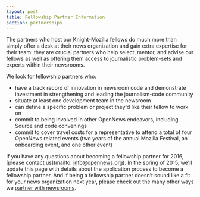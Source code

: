 ```yaml
---
layout: post
title: Fellowship Partner Information
section: partnerships
---
```


<p class="bodybig">The partners who host our Knight-Mozilla fellows do much more than simply offer a desk at their news organization and gain extra expertise for their team: they are crucial partners who help select, mentor, and advise our fellows as well as offering them access to journalistic problem-sets and experts within their newsrooms.</p>

We look for fellowship partners who:

* have a track record of innovation in newsroom code and demonstrate investment in strengthening and leading the journalism-code community
* situate at least one development team in the newsroom
* can define a specific problem or project they'd like their fellow to work on
* commit to being involved in other OpenNews endeavors, including Source and code convenings
* commit to cover travel costs for a representative to attend a total of four OpenNews related events (two years of the annual Mozilla Festival, an onboarding event, and one other event)

If you have any questions about becoming a fellowship partner for 2016, [please contact us](mailto: info@opennews.org). In the spring of 2015, we'll update this page with details about the application process to become a fellowship partner. And if being a fellowship partner doesn’t sound like a fit for your news organization next year, please check out the many other ways we [partner with newsrooms](/getinvolved/newspartners.html).
